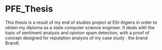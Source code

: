 # PFE_Thesis
This thesis is a result of my end of studies project at ESI-Algiers in order to obtain my diploma as a state computer science engineer. It deals with the topic of sentiment analysis and opinion spam detection, with a proof of concept designed for reputation analysis of my case study :  the brand Brandt.
